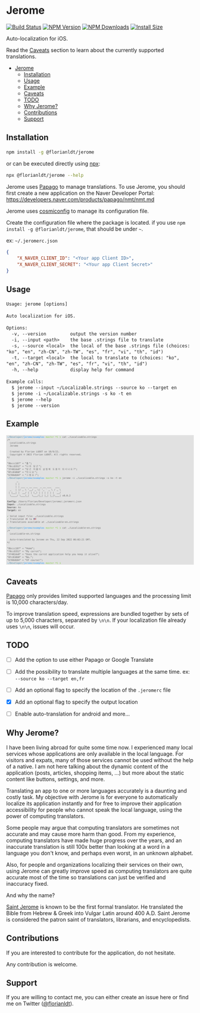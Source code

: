 # Jerome

[![Build Status](https://github.com/florianldt/jerome/workflows/build/badge.svg)](https://github.com/florianldt/jerome/actions?query=workflow%3A%22build%22)
[![NPM Version](http://img.shields.io/npm/v/@florianldt/jerome.svg?style=flat)](https://www.npmjs.org/package/@florianldt/jerome)
[![NPM Downloads](https://img.shields.io/npm/dm/@florianldt/jerome.svg?style=flat)](https://npmcharts.com/compare/@florianldt/jerome?minimal=true)
[![Install Size](https://packagephobia.now.sh/badge?p=@florianldt/jerome)](https://packagephobia.now.sh/result?p=@florianldt/jerome)

Auto-localization for iOS.

Read the [Caveats](#caveats) section to learn about the currently supported translations.

-   [Jerome](#jerome)
    -   [Installation](#installation)
    -   [Usage](#usage)
    -   [Example](#example)
    -   [Caveats](#caveats)
    -   [TODO](#todo)
    -   [Why Jerome?](#why-jerome%3F)
    -   [Contributions](#contributions)
    -   [Support](#support)

## Installation

```sh
npm install -g @florianldt/jerome
```

or can be executed directly using [npx](https://docs.npmjs.com/cli/v8/commands/npx):

```sh
npx @florianldt/jerome --help
```

Jerome uses [Papago](https://papago.naver.com/) to manage translations. To use Jerome, you should first create a new application on the Naver Developer Portal: https://developers.naver.com/products/papago/nmt/nmt.md

Jerome uses [cosmiconfig](https://github.com/davidtheclark/cosmiconfig) to manage its configuration file.

Create the configuration file where the package is located. if you use `npm install -g @florianldt/jerome`, that should be under `~`.

ex: `~/.jeromerc.json`

```json
{
    "X_NAVER_CLIENT_ID": "<Your app Client ID>",
    "X_NAVER_CLIENT_SECRET": "<Your app Client Secret>"
}
```

## Usage

```
Usage: jerome [options]

Auto localization for iOS.

Options:
  -v, --version         output the version number
  -i, --input <path>    the base .strings file to translate
  -s, --source <local>  the local of the base .strings file (choices: "ko", "en", "zh-CN", "zh-TW", "es", "fr", "vi", "th", "id")
  -t, --target <local>  the local to translate to (choices: "ko", "en", "zh-CN", "zh-TW", "es", "fr", "vi", "th", "id")
  -h, --help            display help for command

Example calls:
  $ jerome --input ~/Localizable.strings --source ko --target en
  $ jerome -i ~/Localizable.strings -s ko -t en
  $ jerome --help
  $ jerome --version
```

## Example

![Example](https://raw.githubusercontent.com/florianldt/jerome/master/media/example.png)

## Caveats

[Papago](https://papago.naver.com/) only provides limited supported languages and the processing limit is 10,000 characters/day.

To improve translation speed, expressions are bundled together by sets of up to 5,000 characters, separated by `\n\n`. If your localization file already uses `\n\n`, issues will occur.

## TODO

-   [ ] Add the option to use either Papago or Google Translate

-   [ ] Add the possibility to translate multiple languages at the same time. ex: `--source ko --target en,fr`

-   [ ] Add an optional flag to specify the location of the `.jeromerc` file

-   [X] Add an optional flag to specify the output location

-   [ ] Enable auto-translation for android and more... 

## Why Jerome?

I have been living abroad for quite some time now. I experienced many local services whose applications are only available in the local language. For visitors and expats, many of those services cannot be used without the help of a native. I am not here talking about the dynamic content of the application (posts, articles, shopping items, ...) but more about the static content like buttons, settings, and more.

Translating an app to one or more languages accurately is a daunting and costly task. My objective with Jerome is for everyone to automatically localize its application instantly and for free to improve their application accessibility for people who cannot speak the local language, using the power of computing translators.

Some people may argue that computing translators are sometimes not accurate and may cause more harm than good. From my experience, computing translators have made huge progress over the years, and an inaccurate translation is still 100x better than looking at a word in a language you don't know, and perhaps even worst, in an unknown alphabet.

Also, for people and organizations localizing their services on their own, using Jerome can greatly improve speed as computing translators are quite accurate most of the time so translations can just be verified and inaccuracy fixed.

And why the name?

[Saint Jerome](https://en.wikipedia.org/wiki/Jerome) is known to be the first formal translator. He translated the Bible from Hebrew & Greek into Vulgar Latin around 400 A.D. Saint Jerome is considered the patron saint of translators, librarians, and encyclopedists.

## Contributions

If you are interested to contribute for the application, do not hesitate.

Any contribution is welcome.

## Support

If you are willing to contact me, you can either create an issue here or find me on Twitter ([@florianldt](https://twitter.com/florianldt)).

